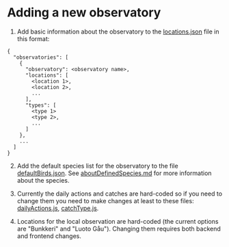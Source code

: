 # Adding a new observatory

1. Add basic information about the observatory to the [locations.json](../../lintuasema-backend/application/locations.json) file in this format:
```
{
  "observatories": [
    {
      "observatory": <observatory name>,
      "locations": [
        <location 1>,
        <location 2>,
        ...
      ],
      "types": [
        <type 1>
        <type 2>,
        ...
      ]
    },
    ...
  ]
}
```

2. Add the default species list for the observatory to the file [defaultBirds.json](../../lintuasema-backend/application/defaultBirds.json). See [aboutDefinedSpecies.md](./aboutDefinedSpecies.md) for more information about the species.

3. Currently the daily actions and catches are hard-coded so if you need to change them you need to make changes at least to these files: [dailyActions.js](../../frontend/src/globalComponents/dayComponents/dailyActions.js), [catchType.js](../../frontend/src/globalComponents/dayComponents/catchType.js).

4. Locations for the local observation are hard-coded (the current options are "Bunkkeri" and "Luoto Gåu"). Changing them requires both backend and frontend changes. 
